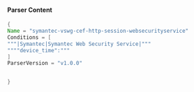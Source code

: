 #### Parser Content
```Java
{
Name = "symantec-vswg-cef-http-session-websecurityservice"
Conditions = [
"""|Symantec|Symantec Web Security Service|"""
""""device_time":"""
]
ParserVersion = "v1.0.0"


}
```